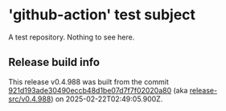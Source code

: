 # 'github-action' test subject

A test repository. Nothing to see here.


## Release build info

This release v0.4.988 was built from the commit [921d193ade30490eccb48d1be07d7f7f02020a80](https://github.com/kattecon/gh-release-test-ga/tree/921d193ade30490eccb48d1be07d7f7f02020a80) (aka [release-src/v0.4.988](https://github.com/kattecon/gh-release-test-ga/tree/release-src/v0.4.988)) on 2025-02-22T02:49:05.900Z.
        